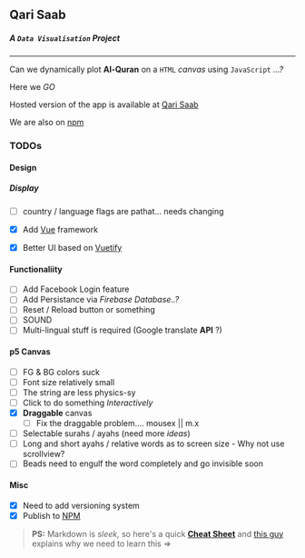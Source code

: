 ## Qari Saab

##### A `Data Visualisation` Project

---

Can we dynamically plot **Al-Quran** on a `HTML` _canvas_ using `JavaScript` _...?_

Here we _GO_

Hosted version of the app is available at [Qari Saab][hostedlink]

We are also on [npm][npmqarisaab]

### TODOs

#### Design

##### Display

- [ ] country / language flags are pathat... needs changing

- [x] Add [Vue][vuelink] framework
- [x] Better UI based on [Vuetify][vuetifylink]

#### Functionaliity

- [ ] Add Facebook Login feature
- [ ] Add Persistance via _Firebase Database..?_
- [ ] Reset / Reload button or something
- [ ] SOUND
- [ ] Multi-lingual stuff is required (Google translate **API** ?)

#### p5 Canvas

- [ ] FG & BG colors suck
- [ ] Font size relatively small
- [ ] The string are less physics-sy
- [ ] Click to do something _Interactively_
- [x] **Draggable** canvas
  - [ ] Fix the draggable problem.... mousex || m.x
- [ ] Selectable surahs / ayahs (need more _ideas_)
- [ ] Long and short ayahs / relative words as to screen size - Why not use scrollview?
- [ ] Beads need to engulf the word completely and go invisible soon

#### Misc

- [x] Need to add versioning system
- [x] Publish to [NPM][npmqarisaab]

> **PS:** Markdown is _sleek,_ so here's a quick [**Cheat Sheet**](https://github.com/adam-p/markdown-here/wiki/Markdown-Cheatsheet) and [this guy](https://www.toptal.com/web/markdown-the-writing-tool-for-software-developers) explains why we need to learn this =>

[hostedlink]: http://qarisaab.surge.sh
[vuelink]: https://github.com/vuejs/vue
[vuetifylink]: https://github.com/vuetifyjs/vuetify
[npmqarisaab]: https://www.npmjs.com/package/qarisaab
